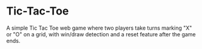 # Tic-Tac-Toe
A simple Tic Tac Toe web game where two players take turns marking "X" or "O" on a grid, with win/draw detection and a reset feature after the game ends.
